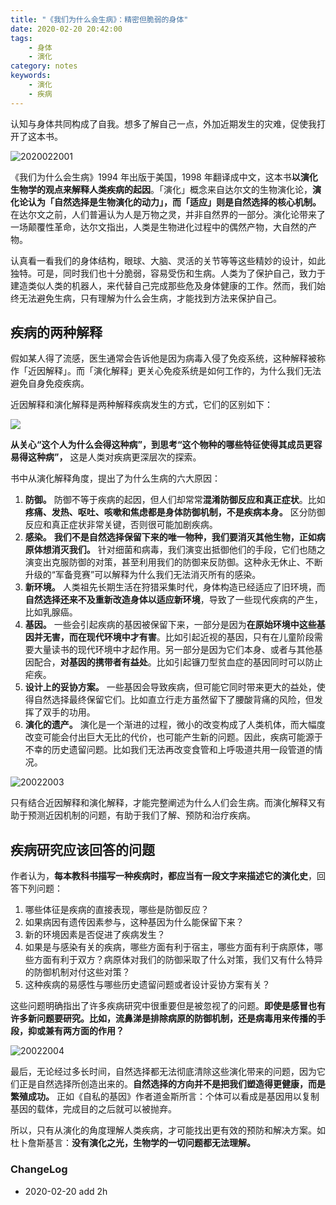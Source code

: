 ```yaml
---
title: "《我们为什么会生病》：精密但脆弱的身体"
date: 2020-02-20 20:42:00
tags: 
    - 身体
    - 演化
category: notes
keywords: 
    - 演化
    - 疾病
---
```


认知与身体共同构成了自我。想多了解自己一点，外加近期发生的灾难，促使我打开了这本书。

![2020022001](http://xixuan.img-cn-shanghai.aliyuncs.com/note/2020-02-20-165712.png)


《我们为什么会生病》1994 年出版于美国，1998 年翻译成中文，这本书**以演化生物学的观点来解释人类疾病的起因**。「演化」概念来自达尔文的生物演化论，**演化论认为「自然选择是生物演化的动力」，而「适应」则是自然选择的核心机制。** 在达尔文之前，人们普遍认为人是万物之灵，并非自然界的一部分。演化论带来了一场颠覆性革命，达尔文指出，人类是生物进化过程中的偶然产物，大自然的产物。

认真看一看我们的身体结构，眼球、大脑、灵活的关节等等这些精妙的设计，如此独特。可是，同时我们也十分脆弱，容易受伤和生病。人类为了保护自己，致力于建造类似人类的机器人，来代替自己完成那些危及身体健康的工作。然而，我们始终无法避免生病，只有理解为什么会生病，才能找到方法来保护自己。

## 疾病的两种解释

假如某人得了流感，医生通常会告诉他是因为病毒入侵了免疫系统，这种解释被称作「近因解释」。而「演化解释」更关心免疫系统是如何工作的，为什么我们无法避免自身免疫疾病。

近因解释和演化解释是两种解释疾病发生的方式，它们的区别如下：

![](http://xixuan.img-cn-shanghai.aliyuncs.com/note/2020-02-21-2020022002.png)

**从关心“这个人为什么会得这种病”，到思考“这个物种的哪些特征使得其成员更容易得这种病”，** 这是人类对疾病更深层次的探索。

书中从演化解释角度，提出了为什么生病的六大原因：

1. **防御。** 防御不等于疾病的起因，但人们却常常**混淆防御反应和真正症状**。比如**疼痛、发热、呕吐、咳嗽和焦虑都是身体防御机制，不是疾病本身。** 区分防御反应和真正症状非常关键，否则很可能加剧疾病。
2. **感染。** **我们不是自然选择保留下来的唯一物种，我们要消灭其他生物，正如病原体想消灭我们。** 针对细菌和病毒，我们演变出抵御他们的手段，它们也随之演变出克服防御的对策，甚至利用我们的防御来反防御。这种永无休止、不断升级的“军备竞赛”可以解释为什么我们无法消灭所有的感染。
3. **新环境。** 人类祖先长期生活在狩猎采集时代，身体构造已经适应了旧环境，而**自然选择还来不及重新改造身体以适应新环境**，导致了一些现代疾病的产生，比如乳腺癌。
4. **基因。** 一些会引起疾病的基因被保留下来，一部分是因为**在原始环境中这些基因并无害，而在现代环境中才有害**。比如引起近视的基因，只有在儿童阶段需要大量读书的现代环境中才起作用。另一部分是因为它们本身、或者与其他基因配合，**对基因的携带者有益处**。比如引起镰刀型贫血症的基因同时可以防止疟疾。
5. **设计上的妥协方案。** 一些基因会导致疾病，但可能它同时带来更大的益处，使得自然选择最终保留它们。比如直立行走方虽然留下了腰酸背痛的风险，但发挥了双手的功用。
6. **演化的遗产。** 演化是一个渐进的过程，微小的改变构成了人类机体，而大幅度改变可能会付出巨大无比的代价，也可能产生新的问题。因此，疾病可能源于不幸的历史遗留问题。比如我们无法再改变食管和上呼吸道共用一段管道的情况。

![20022003](http://xixuan.img-cn-shanghai.aliyuncs.com/note/2020-02-20-165728.jpg)

只有结合近因解释和演化解释，才能完整阐述为什么人们会生病。而演化解释又有助于预测近因机制的问题，有助于我们了解、预防和治疗疾病。

## 疾病研究应该回答的问题

作者认为，**每本教科书描写一种疾病时，都应当有一段文字来描述它的演化史**，回答下列问题：

1. 哪些体征是疾病的直接表现，哪些是防御反应？
2. 如果病因有遗传因素参与，这种基因为什么能保留下来？
3. 新的环境因素是否促进了疾病发生？
4. 如果是与感染有关的疾病，哪些方面有利于宿主，哪些方面有利于病原体，哪些方面有利于双方？病原体对我们的防御采取了什么对策，我们又有什么特异的防御机制对付这些对策？
5. 这种疾病的易感性与哪些历史遗留问题或者设计妥协方案有关？

这些问题明确指出了许多疾病研究中很重要但是被忽视了的问题。**即使是感冒也有许多新问题要研究。比如，流鼻涕是排除病原的防御机制，还是病毒用来传播的手段，抑或兼有两方面的作用？** 

![20022004](http://xixuan.img-cn-shanghai.aliyuncs.com/note/2020-02-20-165735.jpg)

最后，无论经过多长时间，自然选择都无法彻底清除这些演化带来的问题，因为它们正是自然选择所创造出来的。**自然选择的方向并不是把我们塑造得更健康，而是繁殖成功。** 正如《自私的基因》作者道金斯所言：个体可以看成是基因用以复制基因的载体，完成目的之后就可以被抛弃。

所以，只有从演化的角度理解人类疾病，才可能找出更有效的预防和解决方案。如杜卜詹斯基言：**没有演化之光，生物学的一切问题都无法理解。**

### ChangeLog

- 2020-02-20 add 2h